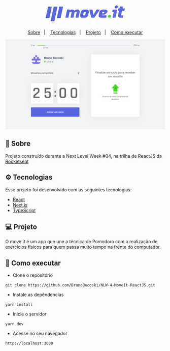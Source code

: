 <h1 align="center">
  <img alt="move.it" title="move.it" src=".github/logo.png" />  
</h1>

<p align="center">
  <a href="#-sobre">Sobre</a>&nbsp;&nbsp;&nbsp;|&nbsp;&nbsp;&nbsp;
  <a href="#-tecnologias">Tecnologias</a>&nbsp;&nbsp;&nbsp;|&nbsp;&nbsp;&nbsp;
  <a href="#-projeto">Projeto</a>&nbsp;&nbsp;&nbsp;|&nbsp;&nbsp;&nbsp;
  <a href="#-como-executar">Como executar</a>
</p> 

<p align="center">
  <img alt="Home MoveIt" src=".github/home.png" />
</p>

## 📖 Sobre

Projeto construído durante a Next Level Week #04, na trilha de ReactJS da [Rocketseat](https://github.com/rocketseat-education/nlw-04-reactjs)

## ⚙ Tecnologias

Esse projeto foi desenvolvido com as seguintes tecnologias:

- [React](https://www.reactjs.org)
- [Next.js](https://www.nextjs.org)
- [TypeScript](https://www.typescriptlang.org)


## 💻 Projeto

O move.it é um app que une a técnica de Pomodoro com a realização de exercícios físicos para quem passa muito tempo na frente do computador.



## 🚀 Como executar

- Clone o repositório
```
git clone https://github.com/BrunoBecoski/NLW-4-MoveIt-ReactJS.git
```
- Instale as depêndencias
```
yarn install
```
- Inicie o servidor
``` 
yarn dev
```
- Acesse no seu navegador
```
http://localhost:3000
```
